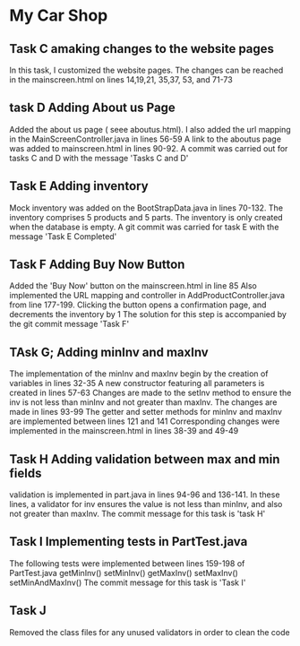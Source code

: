 # My Car Shop

## Task C amaking changes to the website pages
In this task, I customized the website pages. The changes can be reached in the mainscreen.html on lines 14,19,21, 35,37, 53, and 71-73


## task D Adding About us Page
Added the about us page ( seee aboutus.html). I also added the url mapping in the MainScreenController.java in lines 56-59
A link to the aboutus page was added to mainscreen.html in lines 90-92. A commit was carried out for tasks C and D with the message 'Tasks C and D'


## Task E Adding inventory
Mock inventory was added on the BootStrapData.java in lines 70-132. The inventory comprises 5 products and 5 parts.
The inventory is only created when the database is empty. A git commit was carried for task E with the message 'Task E Completed'


## Task F Adding Buy Now Button
Added the 'Buy Now' button on the mainscreen.html in line 85
Also implemented the URL mapping and controller in AddProductController.java from line 177-199.
Clicking the button opens a confirmation page, and decrements the inventory by 1
The solution for this step is accompanied by the git commit message 'Task F'

## TAsk G; Adding minInv and maxInv
The implementation of the minInv and maxInv begin by the creation of variables in lines 32-35
A new constructor featuring all parameters is created in lines 57-63
Changes are made to the setInv method to ensure the inv is not less than minInv and not greater than maxInv.
The changes are made in lines 93-99
The getter and setter methods for minInv and maxInv are implemented between lines 121 and 141
Corresponding changes were implemented in the mainscreen.html in lines 38-39 and 49-49

## Task H Adding validation between max and min fields
validation is implemented in part.java in lines 94-96 and 136-141. 
In these lines, a validator for inv ensures the value is not less than minInv, 
and also not greater than maxInv.
The commit message for this task is 'task H'

## Task I Implementing tests in PartTest.java
The following tests were implemented between lines 159-198 of PartTest.java
getMinInv() 
setMinInv() getMaxInv() 
setMaxInv()
setMinAndMaxInv() 
The commit message for this task is 'Task I'

## Task J
Removed the class files for any unused validators in order to clean the code